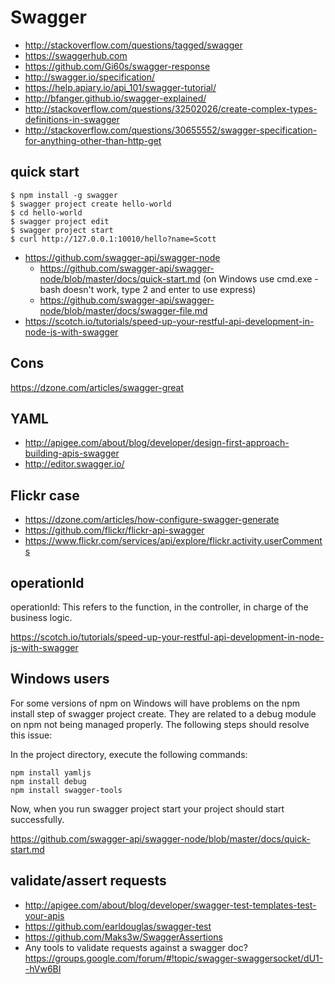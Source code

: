# Swagger

- http://stackoverflow.com/questions/tagged/swagger
- https://swaggerhub.com
- https://github.com/Gi60s/swagger-response
- http://swagger.io/specification/
- https://help.apiary.io/api_101/swagger-tutorial/
- http://bfanger.github.io/swagger-explained/
- http://stackoverflow.com/questions/32502026/create-complex-types-definitions-in-swagger
- http://stackoverflow.com/questions/30655552/swagger-specification-for-anything-other-than-http-get

## quick start

```
$ npm install -g swagger
$ swagger project create hello-world
$ cd hello-world
$ swagger project edit
$ swagger project start
$ curl http://127.0.0.1:10010/hello?name=Scott
```

- https://github.com/swagger-api/swagger-node
  - https://github.com/swagger-api/swagger-node/blob/master/docs/quick-start.md (on Windows use cmd.exe - bash doesn't work, type 2 and enter to use express)
  - https://github.com/swagger-api/swagger-node/blob/master/docs/swagger-file.md
- https://scotch.io/tutorials/speed-up-your-restful-api-development-in-node-js-with-swagger

## Cons

https://dzone.com/articles/swagger-great

## YAML

- http://apigee.com/about/blog/developer/design-first-approach-building-apis-swagger
- http://editor.swagger.io/

## Flickr case

- https://dzone.com/articles/how-configure-swagger-generate
- https://github.com/flickr/flickr-api-swagger
- https://www.flickr.com/services/api/explore/flickr.activity.userComments

## operationId

operationId: This refers to the function, in the controller, in charge of the business logic.

https://scotch.io/tutorials/speed-up-your-restful-api-development-in-node-js-with-swagger

## Windows users

For some versions of npm on Windows will have problems on the npm install step of swagger project create. They are related to a debug module on npm not being managed properly. The following steps should resolve this issue:

In the project directory, execute the following commands:

```
npm install yamljs
npm install debug
npm install swagger-tools
```

Now, when you run swagger project start your project should start successfully.

https://github.com/swagger-api/swagger-node/blob/master/docs/quick-start.md

## validate/assert requests

- http://apigee.com/about/blog/developer/swagger-test-templates-test-your-apis
- https://github.com/earldouglas/swagger-test
- https://github.com/Maks3w/SwaggerAssertions
- Any tools to validate requests against a swagger doc? https://groups.google.com/forum/#!topic/swagger-swaggersocket/dU1--hVw6BI
